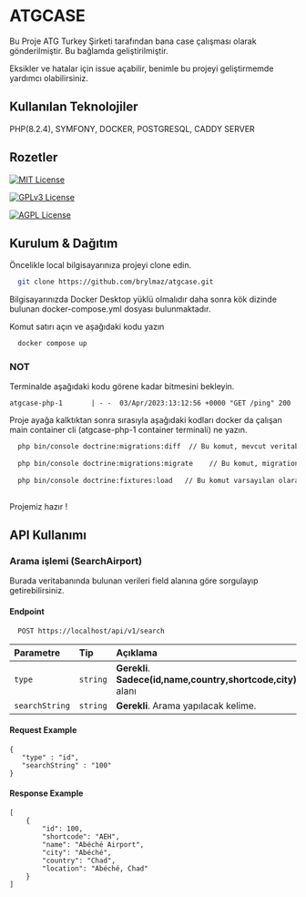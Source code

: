 
# ATGCASE

Bu Proje ATG Turkey Şirketi tarafından bana case çalışması olarak gönderilmiştir. Bu bağlamda geliştirilmiştir.

Eksikler ve hatalar için issue açabilir, benimle bu projeyi geliştirmemde yardımcı olabilirsiniz.


## Kullanılan Teknolojiler



 PHP(8.2.4), SYMFONY, DOCKER, POSTGRESQL, CADDY SERVER

   
## Rozetler

[![MIT License](https://img.shields.io/badge/License-MIT-green.svg)](https://choosealicense.com/licenses/mit/)

[![GPLv3 License](https://img.shields.io/badge/php-8.2.4-blue)](https://opensource.org/licenses/)

[![AGPL License](https://img.shields.io/badge/symfony-6.2.7-red)](http://www.gnu.org/licenses/agpl-3.0)

## Kurulum & Dağıtım

Öncelikle local bilgisayarınıza projeyi clone edin.

```bash
  git clone https://github.com/brylmaz/atgcase.git

```
Bilgisayarınızda Docker Desktop yüklü olmalıdır
daha sonra kök dizinde bulunan docker-compose.yml  dosyası bulunmaktadır. 

Komut satırı açın ve aşağıdaki kodu yazın

```bash
  docker compose up 

```
### NOT
Terminalde aşağıdaki kodu görene kadar bitmesini bekleyin.
```
atgcase-php-1       | - -  03/Apr/2023:13:12:56 +0000 "GET /ping" 200
```


Proje ayağa kalktıktan sonra sırasıyla aşağıdaki kodları docker da çalışan main container cli (atgcase-php-1 container terminali) ne yazın.

```bash
  php bin/console doctrine:migrations:diff  // Bu komut, mevcut veritabanı şemasını ve varsa model sınıflarını karşılaştırarak bir veritabanı migrations dosyası oluşturur.
  
  php bin/console doctrine:migrations:migrate    // Bu komut, migrations dosyasındaki değişiklikleri veritabanına uygular ve tabloyu oluşturur.
  
  php bin/console doctrine:fixtures:load   // Bu komut varsayılan olarak tüm fixture dosyalarını yükler ve mevcut verileri siler.
  
```

Projemiz hazır !

## API Kullanımı

### Arama işlemi (SearchAirport)

Burada veritabanında bulunan verileri field alanına göre sorgulayıp getirebilirsiniz.

#### Endpoint
```http
  POST https://localhost/api/v1/search
```

| Parametre | Tip     | Açıklama                |
| :-------- | :------- | :------------------------- |
| `type` | `string` | **Gerekli**. **Sadece(id,name,country,shortcode,city)**.field alanı |
| `searchString` | `string` | **Gerekli**. Arama yapılacak kelime. |

#### Request Example

```http
{
   "type" : "id",
   "searchString" : "100"
}
```

#### Response Example

  
```http
[
    {
        "id": 100,
        "shortcode": "AEH",
        "name": "Abéché Airport",
        "city": "Abéché",
        "country": "Chad",
        "location": "Abéché, Chad"
    }
]
```
